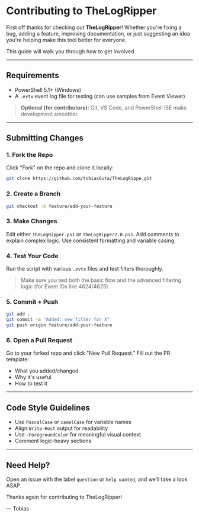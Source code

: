 # Contributing to TheLogRipper

First off thanks for checking out **TheLogRipper**! Whether you're fixing a bug, adding a feature, improving documentation, or just suggesting an idea  you're helping make this tool better for everyone. 

This guide will walk you through how to get involved.

---

## Requirements

- PowerShell 5.1+ (Windows)
- A `.evtx` event log file for testing (can use samples from Event Viewer)

> **Optional (for contributors):** Git, VS Code, and PowerShell ISE make development smoother.

---

## Submitting Changes

### 1. Fork the Repo
Click "Fork" on the repo and clone it locally:
```sh
git clone https://github.com/tobiasGuta/TheLogRippe.git
```

### 2. Create a Branch
```sh
git checkout -b feature/add-your-feature
```

### 3. Make Changes
Edit either `TheLogRipper.ps1` or `TheLogRipper2.0.ps1`. Add comments to explain complex logic. Use consistent formatting and variable casing.

### 4. Test Your Code
Run the script with various `.evtx` files and test filters thoroughly.

> Make sure you test both the basic flow and the advanced filtering logic (for Event IDs like 4624/4625).

### 5. Commit + Push
```sh
git add .
git commit -m "Added: new filter for X"
git push origin feature/add-your-feature
```

### 6. Open a Pull Request
Go to your forked repo and click "New Pull Request." Fill out the PR template:

- What you added/changed
- Why it's useful
- How to test it

---

## Code Style Guidelines

- Use `PascalCase` or `camelCase` for variable names
- Align `Write-Host` output for readability
- Use `-ForegroundColor` for meaningful visual context
- Comment logic-heavy sections

---

##  Need Help?
Open an issue with the label `question` or `help wanted`, and we’ll take a look ASAP.

Thanks again for contributing to TheLogRipper!

— Tobias 
